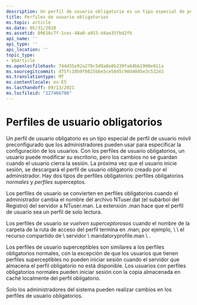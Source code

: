 ```yaml
---
description: Un perfil de usuario obligatorio es un tipo especial de perfil de usuario móvil preconfigurado que los administradores pueden usar para especificar la configuración de los usuarios.
title: Perfiles de usuario obligatorios
ms.topic: article
ms.date: 05/31/2018
ms.assetid: 09616c7f-1cec-48a0-a953-d4ae35fbd2f6
api_name: ''
api_type: ''
api_location: ''
topic_type:
- kbArticle
ms.openlocfilehash: 744d35e92a279c5d8a8e8b239fa64bb1960e011a
ms.sourcegitcommit: d75fc10b9f0825bbe5ce5045c90d4045e3c53243
ms.translationtype: MT
ms.contentlocale: es-ES
ms.lasthandoff: 09/13/2021
ms.locfileid: "127466786"
---
```

# <a name="mandatory-user-profiles"></a>Perfiles de usuario obligatorios

Un perfil de usuario obligatorio es un [](roaming-user-profiles.md) tipo especial de perfil de usuario móvil preconfigurado que los administradores pueden usar para especificar la configuración de los usuarios. Con los perfiles de usuario obligatorios, un usuario puede modificar su escritorio, pero los cambios no se guardan cuando el usuario cierra la sesión. La próxima vez que el usuario inicie sesión, se descargará el perfil de usuario obligatorio creado por el administrador. Hay dos tipos de perfiles obligatorios: perfiles obligatorios *normales* y *perfiles* superceptos.

Los perfiles de usuario se convierten en perfiles obligatorios cuando el administrador cambia el nombre del archivo NTuser.dat (el subárbol del Registro) del servidor a NTuser.man. La extensión .man hace que el perfil de usuario sea un perfil de solo lectura.

Los perfiles de usuario *se vuelven superceptorosos* cuando el nombre de la carpeta de la ruta de acceso del perfil termina en .man; por ejemplo, \\ \\ el recurso compartido de \\ servidor \\ mandatoryprofile.man \\ .

Los perfiles de usuario superceptibles son similares a los perfiles obligatorios normales, con la excepción de que los usuarios que tienen perfiles superceptibles no pueden iniciar sesión cuando el servidor que almacena el perfil obligatorio no está disponible. Los usuarios con perfiles obligatorios normales pueden iniciar sesión con la copia almacenada en caché localmente del perfil obligatorio.

Solo los administradores del sistema pueden realizar cambios en los perfiles de usuario obligatorios.

 

 



